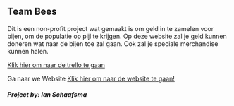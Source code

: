 



## Team Bees

Dit is een non-profit project wat gemaakt is om geld in te zamelen voor bijen, om de populatie op pijl te krijgen.
Op deze website zal je geld kunnen doneren wat naar de bijen toe zal gaan. Ook zal je speciale merchandise kunnen halen.

[Klik hier om naar de trello te gaan](https://trello.com/b/WYOn5wHh/bo-make-it-rain)

Ga naar we Website
[Klik hier om naar de website te gaan!](http://33319.hosts1.ma-cloud.nl/TEAMBEES2.0/)


##### Project by: Ian Schaafsma
